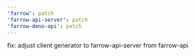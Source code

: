 ```yaml
---
'farrow': patch
'farrow-api-server': patch
'farrow-deno-api': patch
---
```


fix: adjust client generator to farrow-api-server from farrow-api
